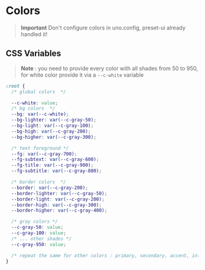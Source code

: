
# Colors

> **Important** Don't configure colors in uno.config, preset-ui already handled it!


## CSS Variables

> **Note** : you need to provide every color with all shades from 50 to 950, for white color provide it via a `--c-white` variable

```css
:root {
  /* global colors  */

  --c-white: value;
  /* bg colors  */
  --bg: var(--c-white);
  --bg-lighter: var(--c-gray-50);
  --bg-light: var(--c-gray-100);
  --bg-high: var(--c-gray-200);
  --bg-higher: var(--c-gray-300);

  /* text foreground */
  --fg: var(--c-gray-700);
  --fg-subtext: var(--c-gray-600);
  --fg-title: var(--c-gray-900);
  --fg-subtitle: var(--c-gray-800);

  /* border colors  */
  --border: var(--c-gray-200);
  --border-lighter: var(--c-gray-50);
  --border-light: var(--c-gray-200);
  --border-high: var(--c-gray-300);
  --border-higher: var(--c-gray-400);

  /* gray colors */
  --c-gray-50: value;
  --c-gray-100: value;
  /* ... other shades */
  --c-gray-950: value;

  /* repeat the same for other colors : primary, secondary, accent, info,.... */
}
```
